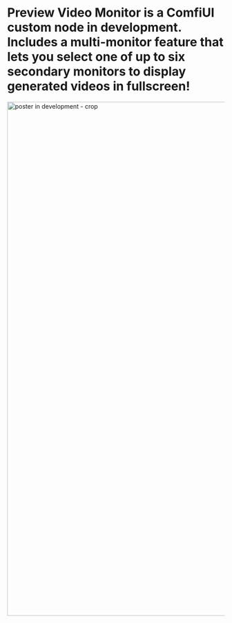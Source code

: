 # Preview Video Monitor is a ComfiUI custom node in development. Includes a multi-monitor feature that lets you select one of up to six secondary monitors to display generated videos in fullscreen!

<img width="999" height="1188" alt="poster in development - crop" src="https://github.com/user-attachments/assets/3ecaf782-8f1f-41c6-a439-f4beab60f067" />
